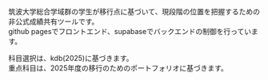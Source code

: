 筑波大学総合学域群の学生が移行点に基づいて、現段階の位置を把握するための非公式成績共有ツールです。<br>
github pagesでフロントエンド、supabaseでバックエンドの制御を行っています。<br>

科目選択は、kdb(2025)に基づきます。<br>
重点科目は、2025年度の移行のためのポートフォリオに基づきます。<br>
